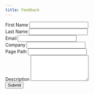 ```yaml
---
title: Feedback
---
```


<form action="thank-you.php" method="post">
  <div class="form-row">
    <div class="form-group col-md-6">
      <label for="first-name">First Name</label>
      <input type="text" class="form-control" name="first-name" placeholder="" required>
    </div>
    <div class="form-group col-md-6">
      <label for="last-name">Last Name</label>
      <input type="text" class="form-control" name="last-name" placeholder="" required>
    </div>
  </div>
  <div class="form-row">
    <div class="form-group col-md-6">
      <label for="email">Email</label>
      <input type="text" class="form-control" name="email" placeholder="" required>
    </div>
    <div class="form-group col-md-6">
      <label for="company">Company</label>
      <input type="text" class="form-control" name="company" placeholder="" required>
    </div>
  </div>
  <div class="form-row">
    <div class="form-group col-md-12">
      <label for="page">Page Path</label>
      <input type="text" class="form-control" name="page" placeholder="">
    </div>
  </div>
  <div class="form-group">
    <label for="description">Description</label>
    <textarea class="form-control" name="description" rows="5" required></textarea>
  </div>
  <button type="submit" class="btn btn-success">Submit</button>
</form>